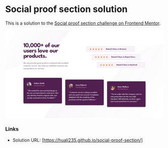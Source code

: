 # Social proof section solution

This is a solution to the [Social proof section challenge on Frontend Mentor](https://www.frontendmentor.io/challenges/social-proof-section-6e0qTv_bA). 

![](design/desktop-design.jpg)

### Links

- Solution URL: [https://huali235.github.io/social-proof-section/]
